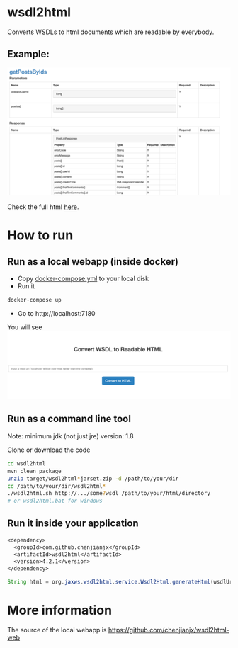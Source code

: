 # wsdl2html

Converts WSDLs to html documents which are readable by everybody. 
 

## Example: 

![v3-sample](doc/image/v3-sample.png)

Check the full html [here](https://rawgit.com/chenjianjx/wsdl2html/master/doc/sample/BbsWebService_v2.html). 


# How to run

## Run as a local webapp (inside docker)

* Copy [docker-compose.yml](./docker-compose.yml) to your local disk
* Run it
```bash
docker-compose up
```
* Go to http://localhost:7180

You will see ![wsdl2html-web-app](doc/image/wsdl2html-web-app.png)

## Run as a command line tool

Note:  minimum jdk (not just jre) version: 1.8

Clone or download the code

```bash
cd wsdl2html
mvn clean package 
unzip target/wsdl2html*jarset.zip -d /path/to/your/dir
cd /path/to/your/dir/wsdl2html*
./wsdl2html.sh http://.../some?wsdl /path/to/your/html/directory  
# or wsdl2html.bat for windows

```


## Run it inside your application

```
<dependency>
  <groupId>com.github.chenjianjx</groupId>
  <artifactId>wsdl2html</artifactId>
  <version>4.2.1</version>
</dependency>
```

```java
String html = org.jaxws.wsdl2html.service.Wsdl2Html.generateHtml(wsdlUrl); 
```  


# More information

The source of the local webapp is https://github.com/chenjianjx/wsdl2html-web 
